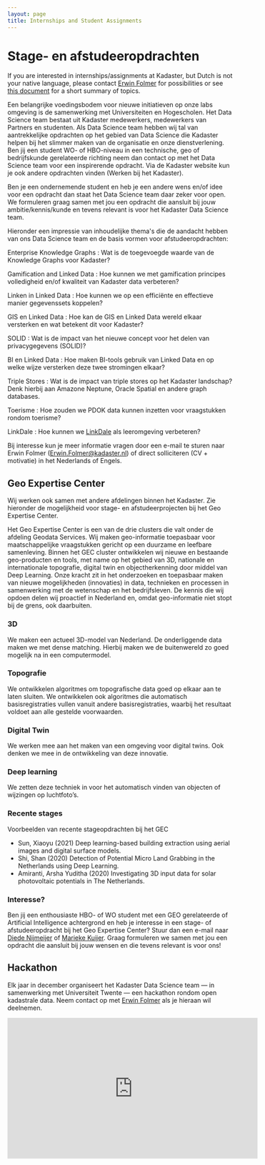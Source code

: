 ```yaml
---
layout: page
title: Internships and Student Assignments
---
```

# Stage- en afstudeeropdrachten

<div class="textbox">
  If you are interested in internships/assignments at Kadaster, but Dutch is not your native language, please contact <a href="mailto:Erwin.Folmer@kadaster.nl">Erwin Folmer</a> for possibilities or see <a href="/assets/pdf/kadaster-thesis-assignments.pdf">this document</a> for a short summary of topics.
</div>

Een belangrijke voedingsbodem voor nieuwe initiatieven op onze labs omgeving is de samenwerking met Universiteiten en Hogescholen.  Het Data Science team bestaat uit Kadaster medewerkers, medewerkers van Partners en studenten.  Als Data Science team hebben wij tal van aantrekkelijke opdrachten op het gebied van Data Science die Kadaster helpen bij het slimmer maken van de organisatie en onze dienstverlening.  Ben jij een student WO- of HBO-niveau in een technische, geo of bedrijfskunde gerelateerde richting neem dan contact op met het Data Science team voor een inspirerende opdracht.  Via de Kadaster website kun je ook andere opdrachten vinden (Werken bij het Kadaster).

Ben je een ondernemende student en heb je een andere wens en/of idee voor een opdracht dan staat het Data Science team daar zeker voor open.  We formuleren graag samen met jou een opdracht die aansluit bij jouw ambitie/kennis/kunde en tevens relevant is voor het Kadaster Data Science team.

Hieronder een impressie van inhoudelijke thema's die de aandacht hebben van ons Data Science team en de basis vormen voor afstudeeropdrachten:

Enterprise Knowledge Graphs
: Wat is de toegevoegde waarde van de Knowledge Graphs voor Kadaster?

Gamification and Linked Data
: Hoe kunnen we met gamification principes volledigheid en/of kwaliteit van Kadaster data verbeteren?

Linken in Linked Data
: Hoe kunnen we op een efficiënte en effectieve manier gegevenssets koppelen?

GIS en Linked Data
: Hoe kan de GIS en Linked Data wereld elkaar versterken en wat betekent dit voor Kadaster?

SOLID
: Wat is de impact van het nieuwe concept voor het delen van privacygegevens (SOLID)?

BI en Linked Data
: Hoe maken BI-tools gebruik van Linked Data en op welke wijze versterken deze twee stromingen elkaar?

Triple Stores
: Wat is de impact van triple stores op het Kadaster landschap?  Denk hierbij aan Amazone Neptune, Oracle Spatial en andere graph databases.

Toerisme
: Hoe zouden we PDOK data kunnen inzetten voor vraagstukken rondom toerisme?

LinkDale
: Hoe kunnen we [LinkDale](http://linkdale.org) als leeromgeving verbeteren?

Bij interesse kun je meer informatie vragen door een e-mail te sturen naar Erwin Folmer ([Erwin.Folmer@kadaster.nl](mailto:Erwin.Folmer@kadaster.nl)) of direct solliciteren (CV + motivatie) in het Nederlands of Engels.

## Geo Expertise Center


Wij werken ook samen met andere afdelingen binnen het Kadaster.  Zie hieronder de mogelijkheid voor stage- en afstudeerprojecten bij het Geo Expertise Center.

Het Geo Expertise Center is een van de drie clusters die valt onder de afdeling Geodata Services. Wij maken geo-informatie toepasbaar voor maatschappelijke vraagstukken gericht op een duurzame en leefbare samenleving. Binnen het GEC cluster ontwikkelen wij nieuwe en bestaande geo-producten en tools, met name op het gebied van 3D, nationale en internationale topografie, digital twin en objectherkenning door middel van Deep Learning.
Onze kracht zit in het onderzoeken en toepasbaar maken van nieuwe mogelijkheden (innovaties) in data, technieken en processen in samenwerking met de wetenschap en het bedrijfsleven. De kennis die wij opdoen delen wij proactief in Nederland en, omdat geo-informatie niet stopt bij de grens, ook daarbuiten. 

### 3D

We maken een actueel 3D-model van Nederland. De onderliggende data maken we met dense matching. Hierbij maken we de buitenwereld zo goed mogelijk na in een computermodel.

### Topografie

We ontwikkelen algoritmes om topografische data goed op elkaar aan te laten sluiten. We ontwikkelen ook algoritmes die automatisch basisregistraties vullen vanuit andere basisregistraties, waarbij het resultaat  voldoet aan alle gestelde voorwaarden.

### Digital Twin

We werken mee aan het maken van een omgeving voor digital twins. Ook denken we mee in de ontwikkeling van deze innovatie.

### Deep learning

We zetten deze techniek in voor het automatisch vinden van objecten of wijzingen op luchtfoto’s. 

### Recente stages

Voorbeelden van recente stageopdrachten bij het GEC
-	Sun, Xiaoyu (2021) Deep learning-based building extraction using aerial images and digital surface models.
-	Shi, Shan (2020) Detection of Potential Micro Land Grabbing in the Netherlands using Deep Learning.
-	Amiranti, Arsha Yuditha (2020) Investigating 3D input data for solar photovoltaic potentials in The Netherlands.

### Interesse?
Ben jij een enthousiaste HBO- of WO student met een GEO gerelateerde of Artificial Intelligence achtergrond en heb je interesse in een stage- of afstudeeropdracht bij het Geo Expertise Center? Stuur dan een e-mail naar <a href="mailto:diede.nijmeijer@kadaster.nl">Diede Nijmeijer</a> of <a href="mailto:marieke.kuijer@kadaster.nl@kadaster.nl"> Marieke Kuijer</a>. Graag formuleren we samen met jou een opdracht die aansluit bij jouw wensen en die tevens relevant is voor ons!

## Hackathon

Elk jaar in december organiseert het Kadaster Data Science team ― in
samenwerking met Universiteit Twente ― een hackathon rondom open
kadastrale data. Neem contact op met <a
href="mailto:Erwin.Folmer@kadaster.nl">Erwin Folmer</a> als je hieraan
wil deelnemen.

<iframe width="560" height="315" src="https://www.youtube.com/embed/yak9OTOrxNU" frameborder="0" allow="autoplay; encrypted-media" allowfullscreen>
</iframe>
